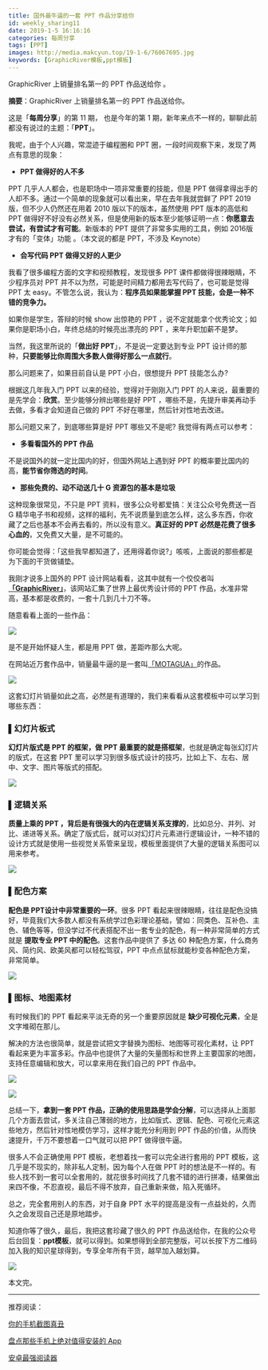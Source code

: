 ```yaml
---
title: 国外最牛逼的一套 PPT 作品分享给你
id: weekly_sharing11
date: 2019-1-5 16:16:16
categories: 每周分享
tags: [PPT]
images: http://media.makcyun.top/19-1-6/76067695.jpg
keywords: [GraphicRiver模板,ppt模板]
---
```

GraphicRiver 上销量排名第一的 PPT 作品送给你 。

<!-- more -->  

**摘要**：GraphicRiver 上销量排名第一的 PPT 作品送给你。

这是「**每周分享**」的第 11 期， 也是今年的第 1 期，新年来点不一样的，聊聊此前都没有说过的主题：「**PPT**」。

我呢，由于个人兴趣，常混迹于编程圈和 PPT 圈，一段时间观察下来，发现了两点有意思的现象：

- **PPT 做得好的人不多**

PPT 几乎人人都会，也是职场中一项非常重要的技能，但是 PPT 做得拿得出手的人却不多。通过一个简单的现象就可以看出来，早在去年我就尝鲜了 PPT 2019 版，但不少人仍然还在用着 2010 版以下的版本，虽然使用 PPT 版本的高低和 PPT 做得好不好没有必然关系，但是使用新的版本至少能够证明一点：**你愿意去尝试，有尝试才有可能**。新版本的 PPT 提供了非常多实用的工具，例如 2016版才有的「变体」功能 。（本文说的都是 PPT，不涉及 Keynote）

- **会写代码 PPT 做得又好的人更少**

我看了很多编程方面的文字和视频教程，发现很多 PPT 课件都做得很辣眼睛，不少程序员对 PPT 并不以为然，可能是时间精力都用去写代码了，也可能是觉得 PPT 太 easy。不管怎么说，我认为：**程序员如果能掌握 PPT 技能，会是一种不错的竞争力。**

如果你是学生，答辩的时候 show 出惊艳的 PPT ，说不定就能拿个优秀论文；如果你是职场小白，年终总结的时候亮出漂亮的 PPT ，来年升职加薪不是梦。

当然，我这里所说的「**做出好 PPT**」，不是说一定要达到专业 PPT 设计师的那种，**只要能够比你周围大多数人做得好那么一点就行**。

那么问题来了，如果目前自认是 PPT 小白，很想提升 PPT 技能怎么办? 

根据这几年我入门 PPT 以来的经验，觉得对于刚刚入门 PPT 的人来说，最重要的是先学会：**欣赏**。至少能够分辨出哪些是好 PPT ，哪些不是，先提升审美再动手去做，多看才会知道自己做的 PPT 不好在哪里，然后针对性地去改进。

那么问题又来了，到底哪些算是好 PPT 哪些又不是呢? 我觉得有两点可以参考：

- **多看看国外的 PPT 作品**

不是说国外的就一定比国内的好，但国外网站上遇到好 PPT 的概率要比国内的高，**能节省你筛选的时间**。

- **那些免费的、动不动送几十 G 资源包的基本是垃圾**

这种现象很常见，不只是 PPT 资料，很多公众号都爱搞：关注公众号免费送一百 G 精华电子书和视频，这样的福利，先不说质量到底怎么样，这么多东西，你收藏了之后也基本不会再去看的，所以没有意义。**真正好的 PPT 必然是花费了很多心血的**，又免费又大量，是不可能的。

你可能会觉得：「这些我早都知道了，还用得着你说?」咳咳，上面说的那些都是为下面的干货做铺垫。

我刚才说多上国外的 PPT 设计网站看看，这其中就有一个佼佼者叫 **[「GraphicRiver」](https://graphicriver.net/presentation-templates/powerpoint-templates)**，该网站汇集了世界上最优秀设计师的 PPT 作品，水准非常高，基本都是收费的，一套十几到几十刀不等。

随意看看上面的一些作品：

![](http://media.makcyun.top/19-1-6/45704306.jpg)

是不是开始怀疑人生，都是用 PPT 做，差距咋那么大呢。

在网站近万套作品中，销量最牛逼的是一套叫[「MOTAGUA」](https://graphicriver.net/item/motagua-multipurpose-powerpoint-template/10348960?s_rank=1)的作品。

![](http://media.makcyun.top/19-1-6/1105792.jpg)

这套幻灯片销量如此之高，必然是有道理的，我们来看看从这套模板中可以学习到哪些东西：

### ▌幻灯片板式

**幻灯片版式是 PPT 的框架，做 PPT 最重要的就是搭框架**，也就是确定每张幻灯片的版式，在这套 PPT 里可以学习到很多版式设计的技巧，比如上下、左右、居中、文字、图片等版式的搭配。

![](http://media.makcyun.top/19-1-6/65250476.jpg)

### ▌逻辑关系

**质量上乘的 PPT ，背后是有很强大的内在逻辑关系支撑的**，比如总分、并列、对比、递进等关系。确定了版式后，就可以对幻灯片元素进行逻辑设计，一种不错的设计方式就是使用一些视觉关系管来呈现，模板里面提供了大量的逻辑关系图可以用来参考。

![](http://media.makcyun.top/19-1-6/76605904.jpg)

### ▌配色方案

**配色是 PPT设计中非常重要的一环**。很多 PPT 看起来很辣眼睛，往往是配色没搞好，毕竟我们大多数人都没有系统学过色彩理论基础，譬如：同类色、互补色、主色、辅色等等，但没学过不代表搭配不出一套专业的配色，有一种非常简单的方式就是 **提取专业 PPT 中的配色**。这套作品中提供了 多达 60 种配色方案，什么商务风、简约风、欧美风都可以轻松驾驭，PPT 中点点鼠标就能秒变各种配色方案，非常简单。

![](http://media.makcyun.top/19-1-6/46589308.jpg)

### ▌图标、地图素材

有时候我们的 PPT 看起来平淡无奇的另一个重要原因就是 **缺少可视化元素**，全是文字堆砌在那儿。

解决的方法也很简单，就是尝试把文字替换为图标、地图等可视化素材，让 PPT 看起来更为丰富多彩。作品中也提供了大量的矢量图标和世界上主要国家的地图，支持任意编辑和放大，可以拿来用在我们自己的 PPT 作品中。

![](http://media.makcyun.top/19-1-6/15349907.jpg)

![](http://media.makcyun.top/19-1-6/52555349.jpg)

总结一下，**拿到一套 PPT 作品，正确的使用思路是学会分解**，可以选择从上面那几个方面去尝试，多关注自己薄弱的地方，比如版式、逻辑、配色、可视化元素这些地方，然后针对性地模仿学习，这样才能充分利用到 PPT 作品的价值，从而快速提升，千万不要想着一口气就可以把 PPT 做得很牛逼。

很多人不会正确使用 PPT 模板，老想着找一套可以完全进行套用的 PPT 模板，这几乎是不现实的，除非私人定制，因为每个人在做 PPT 时的想法是不一样的。有些人找不到一套可以全套用的，就花很多时间找了几套不错的进行拼凑，结果做出来四不像，不忍直视，最后不得不放弃，自己重新来做，陷入死循环。

总之，完全套用别人的东西，对于自身 PPT 水平的提高是没有一点益处的，久而久之会发现自己还是原地踏步。

知道你等了很久，最后，我把这套珍藏了很久的 PPT 作品送给你，在我的公众号后台回复：**ppt模板**，就可以得到。如果想得到全部完整版，可以长按下方二维码加入我的知识星球得到，专享全年所有干货，越早加入越划算。

![](http://media.makcyun.top/19-1-1/31534576.jpg)

本文完。

---

推荐阅读：

[你的手机截图真丑](https://www.makcyun.top/weekly_sharing10.html)

[盘点那些手机上绝对值得安装的 App](https://www.makcyun.top/weekly_sharing7.html)

[安卓最强阅读器](https://www.makcyun.top/weekly_sharing3.html)